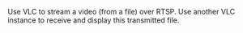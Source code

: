 Use VLC to stream a video (from a file) over RTSP. Use another VLC instance to receive and display this transmitted file.

